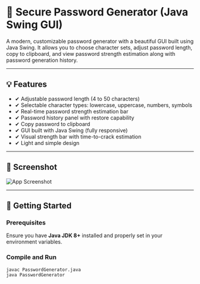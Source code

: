 # 🔐 Secure Password Generator (Java Swing GUI)

A modern, customizable password generator with a beautiful GUI built using Java Swing. It allows you to choose character sets, adjust password length, copy to clipboard, and view password strength estimation along with password generation history.

---

## 💡 Features

- ✔ Adjustable password length (4 to 50 characters)
- ✔ Selectable character types: lowercase, uppercase, numbers, symbols
- ✔ Real-time password strength estimation bar
- ✔ Password history panel with restore capability
- ✔ Copy password to clipboard
- ✔ GUI built with Java Swing (fully responsive)
- ✔ Visual strength bar with time-to-crack estimation
- ✔ Light and simple design

---

## 📸 Screenshot

![App Screenshot](screenshots/output.png)

---

## 🚀 Getting Started

### Prerequisites

Ensure you have **Java JDK 8+** installed and properly set in your environment variables.

### Compile and Run

```bash
javac PasswordGenerator.java
java PasswordGenerator
